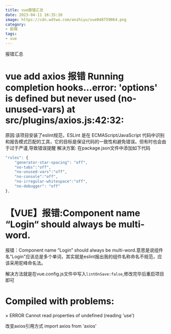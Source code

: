 ```yaml
---
title: vue报错汇总
date: 2023-04-11 16:35:10
image: https://cdn.wdtwo.com/anzhiyu/vue048759064.png
category: 
- 前端
tags: 
- vue
---
```


报错汇总

<!--more-->

# vue add axios 报错 Running completion hooks...error: 'options' is defined but never used (no-unused-vars) at src/plugins/axios.js:42:32:

原因:该项目安装了eslint规范，ESLint 是在 ECMAScript/JavaScript 代码中识别和报告模式匹配的工具，它的目标是保证代码的一致性和避免错误。但有时也会由于过于严谨,导致错误提醒
解决方案:
在package.json文件中添加如下代码
```js
"rules": {
	"generator-star-spacing": "off",
	"no-tabs":"off",
	"no-unused-vars":"off",
	"no-console":"off",
	"no-irregular-whitespace":"off",
	"no-debugger": "off"
},
```

# 【VUE】报错:Component name “Login“ should always be multi-word.

报错：Component name “Login” should always be multi-word.意思是说组件名"Login"应该总是多个单词，其实就是eslint报出我的组件名称命名不规范，应该采用驼峰命名法。

解决方法就是在vue.config.js文件中写入`lintOnSave:false`,修改完毕后重启项目即可

# Compiled with problems:
×
ERROR
Cannot read properties of undefined (reading 'use')

改变axios引用方式
import axios from 'axios'

